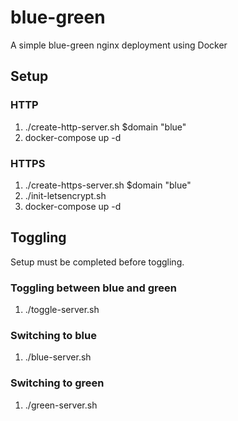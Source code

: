 # blue-green
A simple blue-green nginx deployment using Docker

## Setup

### HTTP
1. ./create-http-server.sh $domain "blue"
2. docker-compose up -d

### HTTPS
1. ./create-https-server.sh $domain "blue"
2. ./init-letsencrypt.sh
3. docker-compose up -d

## Toggling

Setup must be completed before toggling.

### Toggling between blue and green
1. ./toggle-server.sh

### Switching to blue
1. ./blue-server.sh

### Switching to green
1. ./green-server.sh

